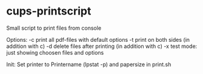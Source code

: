 # cups-printscript
Small script to print files from console

Options:
-c print all pdf-files with default options
-t print on both sides (in addition with c)
-d delete files after printing (in addition with c)
-x test mode: just showing choosen files and options

Init:
Set printer to Printername (lpstat -p) and papersize in print.sh

